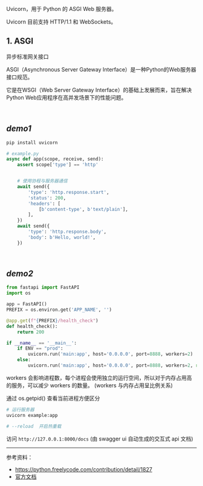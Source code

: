 Uvicorn，用于 Python 的 ASGI Web 服务器。

Uvicorn 目前支持 HTTP/1.1 和 WebSockets。

## 1. ASGI

异步标准网关接口

ASGI（Asynchronous Server Gateway Interface）是一种Python的Web服务器接口规范。

它是在WSGI（Web Server Gateway Interface）的基础上发展而来，旨在解决Python Web应用程序在高并发场景下的性能问题。


</br>

## _demo1_

```bash
pip install uvicorn
```

```python
# example.py
async def app(scope, receive, send):
    assert scope['type'] == 'http'


    # 使用协程与服务器通信
    await send({
        'type': 'http.response.start',
        'status': 200,
        'headers': [
            [b'content-type', b'text/plain'],
        ],
    })
    await send({
        'type': 'http.response.body',
        'body': b'Hello, world!',
    })
```

</br>

## _demo2_

```python
from fastapi import FastAPI
import os

app = FastAPI()
PREFIX = os.environ.get('APP_NAME', '')

@app.get(f"{PREFIX}/health_check")
def health_check():
    return 200

if __name__ == '__main__':
    if ENV == "prod":
        uvicorn.run('main:app', host='0.0.0.0', port=8888, workers=2)
    else:
        uvicorn.run('main:app', host='0.0.0.0', port=8888, workers=2, reload=True)
```

workers 会影响进程数，每个进程会使用独立的运行空间，所以对于内存占用高的服务，可以减少 workers 的数量。
(workers 与内存占用呈比例关系)

通过 os.getpid() 查看当前进程方便区分

```bash
# 运行服务器
uvicorn example:app

# --reload  开启热重载
```

访问 `http://127.0.0.1:8000/docs` (由 swagger ui 自动生成的交互式 api 文档)



----------

参考资料：
- https://python.freelycode.com/contribution/detail/1827
- [官方文档](https://www.uvicorn.org/)